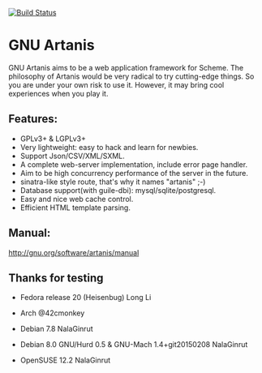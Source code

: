 [![Build Status](https://travis-ci.org/NalaGinrut/artanis.svg)](https://travis-ci.org/NalaGinrut/artanis)

GNU Artanis
=========

GNU Artanis aims to be a web application framework for Scheme.
The philosophy of Artanis would be very radical to try cutting-edge things.
So you are under your own risk to use it. However, it may bring cool experiences
when you play it. 

## Features:

* GPLv3+ & LGPLv3+
* Very lightweight: easy to hack and learn for newbies.
* Support Json/CSV/XML/SXML.
* A complete web-server implementation, include error page handler.
* Aim to be high concurrency performance of the server in the future.
* sinatra-like style route, that's why it names "artanis" ;-)
* Database support(with guile-dbi): mysql/sqlite/postgresql.
* Easy and nice web cache control.
* Efficient HTML template parsing.

## Manual:
http://gnu.org/software/artanis/manual

## Thanks for testing
* Fedora release 20 (Heisenbug)
  Long Li <atommann AT gmail.com>

* Arch
  @42cmonkey

* Debian 7.8
  NalaGinrut

* Debian 8.0 GNU/Hurd 0.5 & GNU-Mach 1.4+git20150208
  NalaGinrut

* OpenSUSE 12.2
  NalaGinrut
